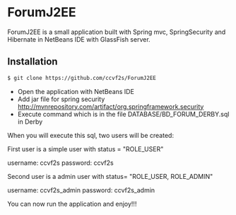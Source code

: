 # ForumJ2EE
ForumJ2EE is a small application built with Spring mvc, SpringSecurity and Hibernate in NetBeans IDE with GlassFish server.

## Installation

```bash
$ git clone https://github.com/ccvf2s/ForumJ2EE
```

* Open the application with NetBeans IDE
* Add jar file for spring security http://mvnrepository.com/artifact/org.springframework.security
* Execute command which is in the file DATABASE/BD_FORUM_DERBY.sql in Derby

When you will execute this sql, two users will be created:

First user is a simple user with status = "ROLE_USER"

username: ccvf2s
password: ccvf2s

Second user is a admin user with status= "ROLE_USER, ROLE_ADMIN"

username: ccvf2s_admin
password: ccvf2s_admin

You can now run the application and enjoy!!!


